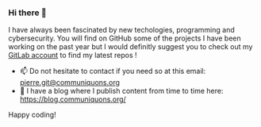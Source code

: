 ### Hi there 👋

I have always been fascinated by new techologies, programming and cybersecurity. You will find on GitHub some of the projects I have been working on the past year but I would definitly suggest you to check out my [GitLab account](https://gitlab.com/pierre42100/) to find my latest repos !

- 📫 Do not hesitate to contact if you need so at this email: pierre.git@communiquons.org
- 💬 I have a blog where I publish content from time to time here: https://blog.communiquons.org/

Happy coding!
